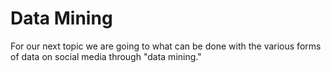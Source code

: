 # Data Mining

For our next topic we are going to what can be done with the various forms of data on social media through "data mining."

```{tableofcontents}
```
